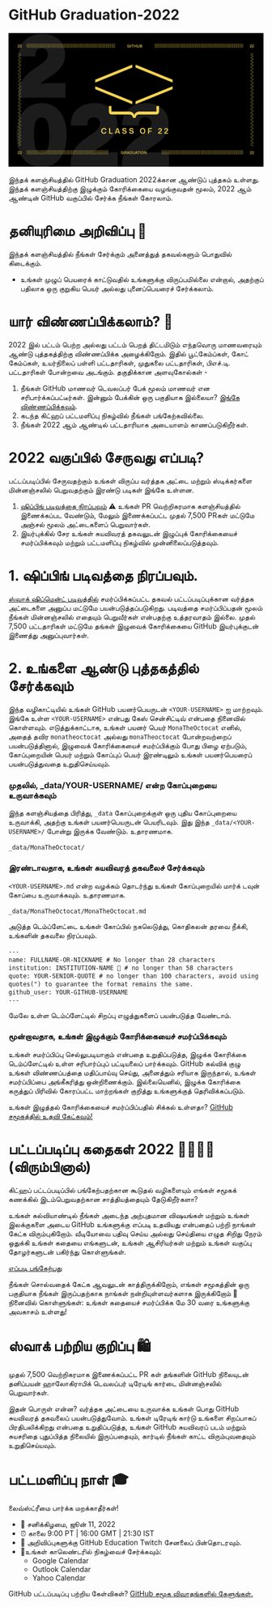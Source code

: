 # GitHub Graduation-2022
![alt text](https://github.com/education/GitHubGraduation-2022/blob/main/assets/GHG_Blog_1.jpg?raw=true)

இந்தக் களஞ்சியத்தில் GitHub Graduation 2022க்கான ஆண்டுப் புத்தகம் உள்ளது. இந்தக் களஞ்சியத்திற்கு இழுக்கும் கோரிக்கையை வழங்குவதன் மூலம், 2022 ஆம் ஆண்டின் GitHub வகுப்பில் சேர்க்க நீங்கள் கோரலாம்.

# தனியுரிமை அறிவிப்பு 👀

இந்தக் களஞ்சியத்தில் நீங்கள் சேர்க்கும் அனைத்துத் தகவல்களும் பொதுவில் கிடைக்கும்.
- உங்கள் முழுப் பெயரைக் காட்டுவதில் உங்களுக்கு விருப்பமில்லை என்றால், அதற்குப் பதிலாக ஒரு குறுகிய பெயர் அல்லது புனைப்பெயரைச் சேர்க்கலாம்.

# யார் விண்ணப்பிக்கலாம்? 📝
2022 இல் பட்டம் பெற்ற அல்லது பட்டம் பெறத் திட்டமிடும் எந்தவொரு மாணவரையும் ஆண்டு புத்தகத்திற்கு விண்ணப்பிக்க அழைக்கிறோம். இதில் பூட்கேம்ப்கள், கோட் கேம்ப்கள், உயர்நிலைப் பள்ளி பட்டதாரிகள், முதுகலை பட்டதாரிகள், பிஎச்.டி. பட்டதாரிகள் போன்றவை அடங்கும்.
தகுதிக்கான அளவுகோல்கள் -
1. நீங்கள் GitHub மாணவர் டெவலப்பர் பேக் மூலம் மாணவர் என சரிபார்க்கப்பட்டீர்கள். இன்னும் பேக்கின் ஒரு பகுதியாக இல்லையா? [இங்கே விண்ணப்பிக்கவும்](https://education.github.com/discount_requests/student_application?utm_source=2022-06-11-GitHubGraduation).
2. கடந்த கிட்ஹப் பட்டமளிப்பு நிகழ்வில் நீங்கள் பங்கேற்கவில்லை.
3. நீங்கள் 2022 ஆம் ஆண்டில் பட்டதாரியாக அடையாளம் காணப்படுகிறீர்கள்.

# 2022 வகுப்பில் சேருவது எப்படி?
பட்டப்படிப்பில் சேருவதற்கும் உங்கள் விருப்ப வர்த்தக அட்டை மற்றும் ஸ்டிக்கர்களை மின்னஞ்சலில் பெறுவதற்கும் இரண்டு படிகள் இங்கே உள்ளன.
1. [ஷிப்பிங் படிவத்தை நிரப்பவும்](https://airtable.com/shrVMo8ItH4wjsO9f) ⚠️ உங்கள் PR வெற்றிகரமாக களஞ்சியத்தில் இணைக்கப்பட வேண்டும், மேலும் இணைக்கப்பட்ட முதல் 7,500 PRகள் மட்டுமே அஞ்சல் மூலம் அட்டைகளைப் பெறுவார்கள்.
2. இயர்புக்கில் சேர உங்கள் சுயவிவரத் தகவலுடன் இழுப்புக் கோரிக்கையைச் சமர்ப்பிக்கவும் மற்றும் பட்டமளிப்பு நிகழ்வில் முன்னிலைப்படுத்தவும்.

# 1. ஷிப்பிங் படிவத்தை நிரப்பவும்.
[ஸ்வாக் ஷிப்மென்ட் படிவத்தில்](https://airtable.com/shrVMo8ItH4wjsO9f) சமர்ப்பிக்கப்பட்ட தகவல் பட்டப்படிப்புக்கான வர்த்தக அட்டைகளை அனுப்ப மட்டுமே பயன்படுத்தப்படுகிறது. படிவத்தை சமர்ப்பிப்பதன் மூலம் நீங்கள் மின்னஞ்சலில் எதையும் பெறுவீர்கள் என்பதற்கு உத்தரவாதம் இல்லை. முதல் 7,500 பட்டதாரிகள் மட்டுமே தங்கள் இழுவைக் கோரிக்கையை GitHub இயர்புக்குடன் இணைத்து அனுப்புவார்கள்.

# 2. உங்களை ஆண்டு புத்தகத்தில் சேர்க்கவும்
இந்த வழிகாட்டியில் உங்கள் GitHub பயனர்பெயருடன் `<YOUR-USERNAME>` ஐ மாற்றவும். இங்கே உள்ள `<YOUR-USERNAME>` என்பது கேஸ் சென்சிட்டிவ் என்பதை நினைவில் கொள்ளவும். எடுத்துக்காட்டாக, உங்கள் பயனர் பெயர் `MonaTheOctocat` எனில், அதைத் தவிர `monatheoctocat` அல்லது `monaTheoctocat` போன்றவற்றைப் பயன்படுத்தினால், இழுவைக் கோரிக்கையைச் சமர்ப்பிக்கும் போது பிழை ஏற்படும், கோப்புறையின் பெயர் மற்றும் கோப்புப் பெயர் இரண்டிலும் உங்கள் பயனர்பெயரைப் பயன்படுத்துவதை உறுதிசெய்யவும்.

### முதலில், _data/YOUR-USERNAME/ என்ற கோப்புறையை உருவாக்கவும்
இந்த களஞ்சியத்தை பிரித்து, `_data` கோப்புறைக்குள் ஒரு புதிய கோப்புறையை உருவாக்கி, அதற்கு உங்கள் பயனர்பெயருடன் பெயரிடவும். இது இந்த `_data/<YOUR-USERNAME>/` போன்று இருக்க வேண்டும்.
உதாரணமாக.

```
_data/MonaTheOctocat/
```
### இரண்டாவதாக, உங்கள் சுயவிவரத் தகவலைச் சேர்க்கவும்
`<YOUR-USERNAME>.md` என்ற வழக்கம் தொடர்ந்து உங்கள் கோப்புறையில் மார்க் டவுன் கோப்பை உருவாக்கவும். உதாரணமாக.
```
_data/MonaTheOctocat/MonaTheOctocat.md
```

அடுத்த டெம்ப்ளேட்டை உங்கள் கோப்பில் நகலெடுத்து, கொதிகலன் தரவை நீக்கி, உங்களின் தகவலை நிரப்பவும்.
```
---
name: FULLNAME-OR-NICKNAME # No longer than 28 characters
institution: INSTITUTION-NAME 🚩 # no longer than 58 characters
quote: YOUR-SENIOR-QUOTE # no longer than 100 characters, avoid using quotes(") to guarantee the format remains the same.
github_user: YOUR-GITHUB-USERNAME
---
```

மேலே உள்ள டெம்ப்ளேட்டில் சிறப்பு எழுத்துகளைப் பயன்படுத்த வேண்டாம்.

### மூன்றாவதாக, உங்கள் இழுக்கும் கோரிக்கையைச் சமர்ப்பிக்கவும்
உங்கள் சமர்ப்பிப்பு செல்லுபடியாகும் என்பதை உறுதிப்படுத்த, இழுக்க கோரிக்கை டெம்ப்ளேட்டில் உள்ள சரிபார்ப்புப் பட்டியலைப் பார்க்கவும். GitHub கல்விக் குழு உங்கள் விண்ணப்பத்தை மதிப்பாய்வு செய்து, அனைத்தும் சரியாக இருந்தால், உங்கள் சமர்ப்பிப்பை அங்கீகரித்து ஒன்றிணைக்கும். இல்லையெனில், இழுக்க கோரிக்கை கருத்துப் பிரிவில் கோரப்பட்ட மாற்றங்கள் குறித்து உங்களுக்குத் தெரிவிக்கப்படும்.

உங்கள் இழுத்தல் கோரிக்கையைச் சமர்ப்பிப்பதில் சிக்கல் உள்ளதா? [GitHub சமூகத்தில் உதவி கேட்கவும்!](https://github.com/orgs/github-community/discussions/categories/github-education)

# பட்டப்படிப்பு கதைகள் 2022 👩‍🏫👨‍🏫 (விரும்பினால்)
கிட்ஹப் பட்டப்படிப்பில் பங்கேற்பதற்கான கூடுதல் வழிகளையும் எங்கள் சமூகக் கணக்கில் இடம்பெறுவதற்கான சாத்தியத்தையும் தேடுகிறீர்களா?

உங்கள் கல்வியாண்டில் நீங்கள் அடைந்த அற்புதமான விஷயங்கள் மற்றும் உங்கள் இலக்குகளை அடைய GitHub உங்களுக்கு எப்படி உதவியது என்பதைப் பற்றி நாங்கள் கேட்க விரும்புகிறோம். வீடியோவை பதிவு செய்ய அல்லது செய்தியை எழுத சிறிது நேரம் ஒதுக்கி உங்கள் கதையை எங்களுடன், உங்கள் ஆசிரியர்கள் மற்றும் உங்கள் வகுப்பு தோழர்களுடன் பகிர்ந்து கொள்ளுங்கள்.

[எப்படி பங்கேற்பது](https://drive.google.com/file/d/1AcgUKLXx6WIC5s4eanzOfj8EsiYHARrt/view)

நீங்கள் சொல்வதைக் கேட்க ஆவலுடன் காத்திருக்கிறோம், எங்கள் சமூகத்தின் ஒரு பகுதியாக நீங்கள் இருப்பதற்காக நாங்கள் நன்றியுள்ளவர்களாக இருக்கிறோம் 💖 நினைவில் கொள்ளுங்கள்: உங்கள் கதையைச் சமர்ப்பிக்க மே 30 வரை உங்களுக்கு அவகாசம் உள்ளது!

# ஸ்வாக் பற்றிய குறிப்பு 🛍 
முதல் 7,500 வெற்றிகரமாக இணைக்கப்பட்ட PR கள் தங்களின் GitHub நிலையுடன் தனிப்பயன் ஹாலோகிராபிக் டெவலப்பர் டிரேடிங் கார்டை மின்னஞ்சலில் பெறுவார்கள்.

இதன் பொருள் என்ன? வர்த்தக அட்டையை உருவாக்க உங்கள் பொது GitHub சுயவிவரத் தகவலைப் பயன்படுத்துவோம். உங்கள் டிரேடிங் கார்டு உங்களை சிறப்பாகப் பிரதிபலிக்கிறது என்பதை உறுதிப்படுத்த, உங்கள் GitHub சுயவிவரப் படம் மற்றும் சுயசரிதை புதுப்பித்த நிலையில் இருப்பதையும், கார்டில் நீங்கள் காட்ட விரும்புவதையும் உறுதிசெய்யவும்.

# பட்டமளிப்பு நாள் 🎓
லைவ்ஸ்ட்ரீமை பார்க்க மறக்காதீர்கள்!
  - 📆 சனிக்கிழமை, ஜூன் 11, 2022
  - ⏰ காலை 9:00 PT | 16:00 GMT | 21:30 IST
  - 📍 அறிவிப்புகளுக்கு GitHub Education Twitch சேனலைப் பின்தொடரவும்.
  - 📎உங்கள் காலெண்டரில் நிகழ்வைச் சேர்க்கவும்:
      - Google Calendar
      - Outlook Calendar
      - Yahoo Calendar

 GitHub பட்டப்படிப்பு பற்றிய கேள்விகள்? [GitHub சமூக விவாதங்களில் கேளுங்கள்.](https://github.com/orgs/github-community/discussions/categories/github-education)

